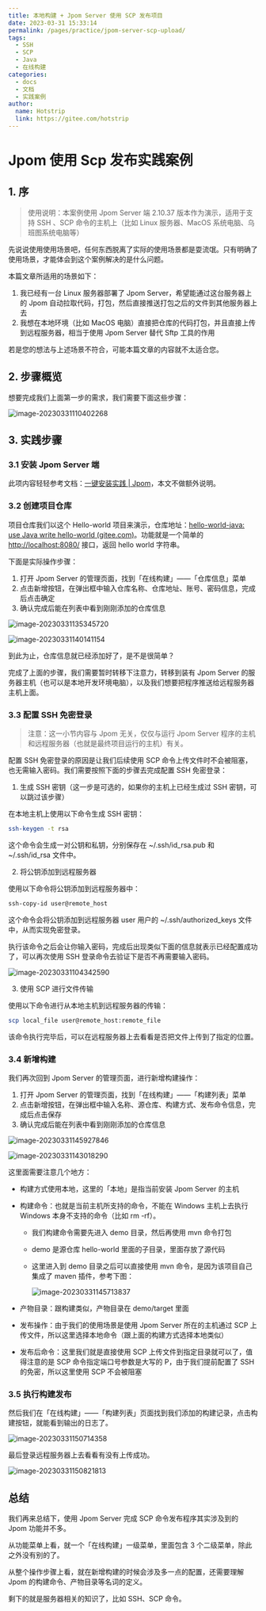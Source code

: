 ```yaml
---
title: 本地构建 + Jpom Server 使用 SCP 发布项目
date: 2023-03-31 15:33:14
permalink: /pages/practice/jpom-server-scp-upload/
tags:
  - SSH
  - SCP
  - Java
  - 在线构建
categories:
  - docs
  - 文档
  - 实践案例
author:
  name: Hotstrip
  link: https://gitee.com/hotstrip
---
```



# Jpom 使用 Scp 发布实践案例

## 1. 序

> 使用说明：本案例使用 Jpom Server 端 2.10.37 版本作为演示，适用于支持 SSH 、SCP 命令的主机上（比如 Linux 服务器、MacOS 系统电脑、乌班图系统电脑等）

先说说使用使用场景吧，任何东西脱离了实际的使用场景都是耍流氓。只有明确了使用场景，才能体会到这个案例解决的是什么问题。

本篇文章所适用的场景如下：

1. 我已经有一台 Linux 服务器部署了 Jpom Server，希望能通过这台服务器上的 Jpom 自动拉取代码，打包，然后直接推送打包之后的文件到其他服务器上去
2. 我想在本地环境（比如 MacOS 电脑）直接把仓库的代码打包，并且直接上传到远程服务器，相当于使用 Jpom Server 替代 Sftp 工具的作用

若是您的想法与上述场景不符合，可能本篇文章的内容就不太适合您。

## 2. 步骤概览

想要完成我们上面第一步的需求，我们需要下面这些步骤：

![image-20230331110402268](/images/tutorial/jpom-server-scp-upload/image-20230331110402268.png)

## 3. 实践步骤

### 3.1 安装 Jpom Server 端

此项内容轻轻参考文档：[一键安装实践 | Jpom](https://jpom.top/pages/15b7a2/#前言)，本文不做额外说明。

### 3.2 创建项目仓库

项目仓库我们以这个 Hello-world 项目来演示，仓库地址：[hello-world-java: use Java write hello-world (gitee.com)](https://gitee.com/hotstrip/hello-world-java)。功能就是一个简单的 [http://localhost:8080/](https://gitee.com/link?target=http%3A%2F%2Flocalhost%3A8080%2F) 接口，返回 hello world 字符串。

下面是实际操作步骤：

1. 打开 Jpom Server 的管理页面，找到「在线构建」——「仓库信息」菜单
2. 点击新增按钮，在弹出框中输入仓库名称、仓库地址、账号、密码信息，完成后点击确定
3. 确认完成后能在列表中看到刚刚添加的仓库信息

![image-20230331135345720](/images/tutorial/jpom-server-scp-upload/image-20230331135345720.png)

![image-20230331140141154](/images/tutorial/jpom-server-scp-upload/image-20230331140141154.png)

到此为止，仓库信息就已经添加好了，是不是很简单？

完成了上面的步骤，我们需要暂时转移下注意力，转移到装有 Jpom Server 的服务器主机（也可以是本地开发环境电脑），以及我们想要把程序推送给远程服务器主机上面。

### 3.3 配置 SSH 免密登录

> 注意：这一小节内容与 Jpom 无关，仅仅与运行 Jpom Server 程序的主机和远程服务器（也就是最终项目运行的主机）有关。

配置 SSH 免密登录的原因是让我们后续使用 SCP 命令上传文件时不会被阻塞，也无需输入密码。我们需要按照下面的步骤去完成配置 SSH 免密登录：

1. 生成 SSH 密钥（这一步是可选的，如果你的主机上已经生成过 SSH 密钥，可以跳过该步骤）

在本地主机上使用以下命令生成 SSH 密钥：

```sh 
ssh-keygen -t rsa
```

这个命令会生成一对公钥和私钥，分别保存在 ~/.ssh/id_rsa.pub 和 ~/.ssh/id_rsa 文件中。

2. 将公钥添加到远程服务器

使用以下命令将公钥添加到远程服务器中：

```sh 
ssh-copy-id user@remote_host
```

这个命令会将公钥添加到远程服务器 user 用户的 ~/.ssh/authorized_keys 文件中，从而实现免密登录。

执行该命令之后会让你输入密码，完成后出现类似下面的信息就表示已经配置成功了，可以再次使用 SSH 登录命令去验证下是否不再需要输入密码。

![image-20230331104342590](/images/tutorial/jpom-server-scp-upload/image-20230331104342590.png)

3. 使用 SCP 进行文件传输

使用以下命令进行从本地主机到远程服务器的传输：

```sh
scp local_file user@remote_host:remote_file
```

该命令执行完毕后，可以在远程服务器上去看看是否把文件上传到了指定的位置。

### 3.4 新增构建

我们再次回到 Jpom Server 的管理页面，进行新增构建操作：

1. 打开 Jpom Server 的管理页面，找到「在线构建」——「构建列表」菜单
2. 点击新增按钮，在弹出框中输入名称、源仓库、构建方式、发布命令信息，完成后点击保存
3. 确认完成后能在列表中看到刚刚添加的仓库信息

![image-20230331145927846](/images/tutorial/jpom-server-scp-upload/image-20230331145927846.png)

![image-20230331143018290](/images/tutorial/jpom-server-scp-upload/image-20230331143018290.png)

这里面需要注意几个地方：

- 构建方式使用本地，这里的「本地」是指当前安装 Jpom Server 的主机

- 构建命令：也就是当前主机所支持的命令，不能在 Windows 主机上去执行 Windows 本身不支持的命令（比如 rm -rf）。

  - 我们构建命令需要先进入 demo 目录，然后再使用 mvn 命令打包

  - demo 是源仓库 hello-world 里面的子目录，里面存放了源代码

  - 这里进入到 demo 目录之后可以直接使用 mvn 命令，是因为该项目自己集成了 maven 插件，参考下图：

    ![image-20230331145713837](/images/tutorial/jpom-server-scp-upload/image-20230331145713837.png)

- 产物目录：跟构建类似，产物目录在 demo/target 里面

- 发布操作：由于我们的使用场景是使用 Jpom Server 所在的主机通过 SCP 上传文件，所以这里选择本地命令（跟上面的构建方式选择本地类似）

- 发布后命令：这里我们就是直接使用 SCP 上传文件到指定目录就可以了，值得注意的是 SCP 命令指定端口号参数是大写的 P，由于我们提前配置了 SSH 的免密，所以这里使用 SCP 不会被阻塞


### 3.5 执行构建发布

然后我们在「在线构建」——「构建列表」页面找到我们添加的构建记录，点击构建按钮，就能看到输出的日志了。

![image-20230331150714358](/images/tutorial/jpom-server-scp-upload/image-20230331150714358.png)

最后登录远程服务器上去看看有没有上传成功。

![image-20230331150821813](/images/tutorial/jpom-server-scp-upload/image-20230331150821813.png)


## 总结

我们再来总结下，使用 Jpom Server 完成 SCP 命令发布程序其实涉及到的 Jpom 功能并不多。

从功能菜单上看，就一个「在线构建」一级菜单，里面包含 3 个二级菜单，除此之外没有别的了。

从整个操作步骤上看，就在新增构建的时候会涉及多一点的配置，还需要理解 Jpom 的构建命令、产物目录等名词的定义。

剩下的就是服务器相关的知识了，比如 SSH、SCP 命令。